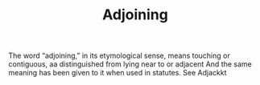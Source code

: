---
title: Adjoining
letter: A
permalink: "/definitions/adjoining.html"
body: The word “adjoining,” in its etymological sense, means touching or contiguous,
  aa distinguished from lying near to or adjacent And the same meaning has been given
  to it when used in statutes. See Adjackkt
published_at: '2018-07-07'
layout: post
---